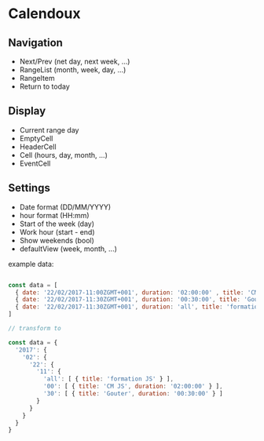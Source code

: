 # Calendoux


## Navigation
  - Next/Prev (net day, next week, ...)
  - RangeList (month, week, day, ...)
  - RangeItem
  - Return to today
## Display
  - Current range day
  - EmptyCell
  - HeaderCell
  - Cell (hours, day, month, ...)
  - EventCell
## Settings
  - Date format (DD/MM/YYYY)
  - hour format (HH:mm)
  - Start of the week (day)
  - Work hour (start - end)
  - Show weekends (bool)
  - defaultView (week, month, ...)

  example data:

```javascript

const data = [
  { date: '22/02/2017-11:00ZGMT+001', duration: '02:00:00' , title: 'CM JS' },
  { date: '22/02/2017-11:30ZGMT+001', duration: '00:30:00', title: 'Gouter' },
  { date: '22/02/2017-11:30ZGMT+001', duration: 'all', title: 'formation JS' },
]

// transform to

const data = {
  '2017': {
    '02': {
      '22': {
        '11': {
          'all': [ { title: 'formation JS' } ],
          '00': [ { title: 'CM JS', duration: '02:00:00' } ],
          '30': [ { title: 'Gouter', duration: '00:30:00' } ]
        }
      }
    }
  }
}

```
